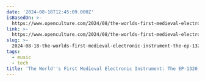 ```yaml
---
date: '2024-08-18T12:45:09.000Z'
isBasedOn: >-
  https://www.openculture.com/2024/08/the-worlds-first-medieval-electronic-instrument.html
link: >-
  https://www.openculture.com/2024/08/the-worlds-first-medieval-electronic-instrument.html
slug: >-
  2024-08-18-the-worlds-first-medieval-electronic-instrument-the-ep-1320-lets-you-play
tags:
  - music
  - tech
title: 'The World''s First Medieval Electronic Instrument: The EP-1320 Lets You Play'
---
```

 
